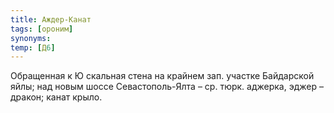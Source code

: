```yaml
---
title: Аждер-Канат
tags: [ороним]
synonyms:
temp: [Д6]
---
```


Обращенная к Ю скальная стена на крайнем зап. участке Байдарской яйлы; над новым
шоссе Севастополь-Ялта – ср. тюрк. аджерка, эджер – дракон; канат крыло.
